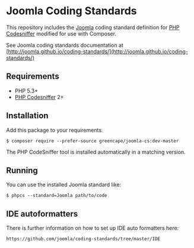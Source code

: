 Joomla Coding Standards
=======================

This repository includes the [Joomla](http://developer.joomla.org) coding standard definition for
[PHP Codesniffer](http://pear.php.net/PHP_CodeSniffer) modified for use with Composer.

See Joomla coding standards documentation at
[http://joomla.github.io/coding-standards/](http://joomla.github.io/coding-standards/)
  
## Requirements

* PHP 5.3+
* [PHP Codesniffer](http://pear.php.net/PHP_CodeSniffer) 2+

## Installation

Add this package to your requirements.

```
$ composer require --prefer-source greencape/joomla-cs:dev-master
```

The PHP CodeSniffer tool is installed automatically in a matching version.

## Running

You can use the installed Joomla standard like:

```
$ phpcs --standard=Joomla path/to/code
```

## IDE autoformatters

There is further information on how to set up IDE auto formatters here: 

    https://github.com/joomla/coding-standards/tree/master/IDE
